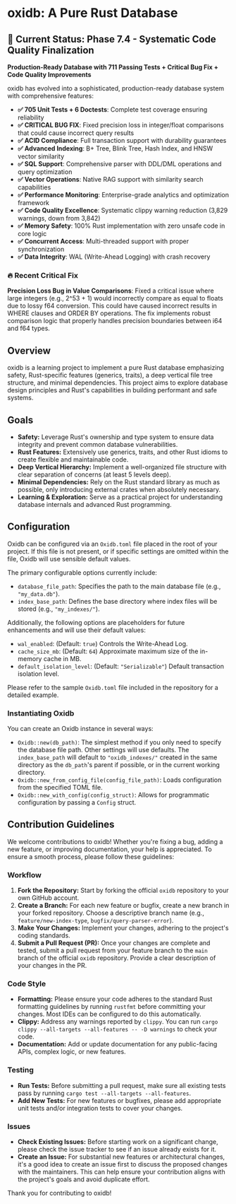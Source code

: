 # oxidb: A Pure Rust Database

## 🎯 Current Status: Phase 7.4 - Systematic Code Quality Finalization

**Production-Ready Database with 711 Passing Tests + Critical Bug Fix + Code Quality Improvements**

oxidb has evolved into a sophisticated, production-ready database system with comprehensive features:

- **✅ 705 Unit Tests + 6 Doctests**: Complete test coverage ensuring reliability
- **✅ CRITICAL BUG FIX**: Fixed precision loss in integer/float comparisons that could cause incorrect query results
- **✅ ACID Compliance**: Full transaction support with durability guarantees  
- **✅ Advanced Indexing**: B+ Tree, Blink Tree, Hash Index, and HNSW vector similarity
- **✅ SQL Support**: Comprehensive parser with DDL/DML operations and query optimization
- **✅ Vector Operations**: Native RAG support with similarity search capabilities
- **✅ Performance Monitoring**: Enterprise-grade analytics and optimization framework
- **✅ Code Quality Excellence**: Systematic clippy warning reduction (3,829 warnings, down from 3,842)
- **✅ Memory Safety**: 100% Rust implementation with zero unsafe code in core logic
- **✅ Concurrent Access**: Multi-threaded support with proper synchronization
- **✅ Data Integrity**: WAL (Write-Ahead Logging) with crash recovery

### 🔥 Recent Critical Fix

**Precision Loss Bug in Value Comparisons**: Fixed a critical issue where large integers (e.g., 2^53 + 1) would incorrectly compare as equal to floats due to lossy f64 conversion. This could have caused incorrect results in WHERE clauses and ORDER BY operations. The fix implements robust comparison logic that properly handles precision boundaries between i64 and f64 types.

## Overview

oxidb is a learning project to implement a pure Rust database emphasizing safety, Rust-specific features (generics, traits), a deep vertical file tree structure, and minimal dependencies. This project aims to explore database design principles and Rust's capabilities in building performant and safe systems.

## Goals

*   **Safety:** Leverage Rust's ownership and type system to ensure data integrity and prevent common database vulnerabilities.
*   **Rust Features:** Extensively use generics, traits, and other Rust idioms to create flexible and maintainable code.
*   **Deep Vertical Hierarchy:** Implement a well-organized file structure with clear separation of concerns (at least 5 levels deep).
*   **Minimal Dependencies:** Rely on the Rust standard library as much as possible, only introducing external crates when absolutely necessary.
*   **Learning & Exploration:** Serve as a practical project for understanding database internals and advanced Rust programming.

## Configuration

Oxidb can be configured via an `Oxidb.toml` file placed in the root of your project. If this file is not present, or if specific settings are omitted within the file, Oxidb will use sensible default values.

The primary configurable options currently include:

*   `database_file_path`: Specifies the path to the main database file (e.g., `"my_data.db"`).
*   `index_base_path`: Defines the base directory where index files will be stored (e.g., `"my_indexes/"`).

Additionally, the following options are placeholders for future enhancements and will use their default values:

*   `wal_enabled`: (Default: `true`) Controls the Write-Ahead Log.
*   `cache_size_mb`: (Default: `64`) Approximate maximum size of the in-memory cache in MB.
*   `default_isolation_level`: (Default: `"Serializable"`) Default transaction isolation level.

Please refer to the sample `Oxidb.toml` file included in the repository for a detailed example.

### Instantiating Oxidb

You can create an Oxidb instance in several ways:

*   `Oxidb::new(db_path)`: The simplest method if you only need to specify the database file path. Other settings will use defaults. The `index_base_path` will default to `"oxidb_indexes/"` created in the same directory as the `db_path`'s parent if possible, or in the current working directory.
*   `Oxidb::new_from_config_file(config_file_path)`: Loads configuration from the specified TOML file.
*   `Oxidb::new_with_config(config_struct)`: Allows for programmatic configuration by passing a `Config` struct.

## Contribution Guidelines

We welcome contributions to oxidb! Whether you're fixing a bug, adding a new feature, or improving documentation, your help is appreciated. To ensure a smooth process, please follow these guidelines:

### Workflow

1.  **Fork the Repository:** Start by forking the official `oxidb` repository to your own GitHub account.
2.  **Create a Branch:** For each new feature or bugfix, create a new branch in your forked repository. Choose a descriptive branch name (e.g., `feature/new-index-type`, `bugfix/query-parser-error`).
3.  **Make Your Changes:** Implement your changes, adhering to the project's coding standards.
4.  **Submit a Pull Request (PR):** Once your changes are complete and tested, submit a pull request from your feature branch to the `main` branch of the official `oxidb` repository. Provide a clear description of your changes in the PR.

### Code Style

*   **Formatting:** Please ensure your code adheres to the standard Rust formatting guidelines by running `rustfmt` before committing your changes. Most IDEs can be configured to do this automatically.
*   **Clippy:** Address any warnings reported by `clippy`. You can run `cargo clippy --all-targets --all-features -- -D warnings` to check your code.
*   **Documentation:** Add or update documentation for any public-facing APIs, complex logic, or new features.

### Testing

*   **Run Tests:** Before submitting a pull request, make sure all existing tests pass by running `cargo test --all-targets --all-features`.
*   **Add New Tests:** For new features or bugfixes, please add appropriate unit tests and/or integration tests to cover your changes.

### Issues

*   **Check Existing Issues:** Before starting work on a significant change, please check the issue tracker to see if an issue already exists for it.
*   **Create an Issue:** For substantial new features or architectural changes, it's a good idea to create an issue first to discuss the proposed changes with the maintainers. This can help ensure your contribution aligns with the project's goals and avoid duplicate effort.

Thank you for contributing to oxidb!
